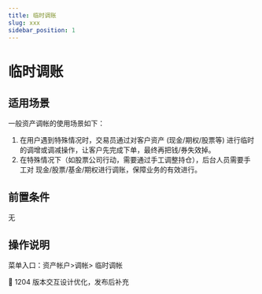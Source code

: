 ```yaml
---
title: 临时调账
slug: xxx
sidebar_position: 1
---
```



# 临时调账

## 适用场景

一般资产调帐的使用场景如下：

1. 在用户遇到特殊情况时，交易员通过对客户资产 (现金/期权/股票等) 进行临时的调增或调减操作，让客户先完成下单，最终再把钱/券失效掉。
2. 在特殊情况下（如股票公司行动，需要通过手工调整持仓），后台人员需要手工对 现金/股票/基金/期权进行调账，保障业务的有效进行。

## 前置条件

无

## 操作说明

菜单入口：资产帐户>调帐> 临时调帐

<div class="callout callout-bg-2 callout-border-2">
<p>📌 1204 版本交互设计优化，发布后补充</p>
</div>

